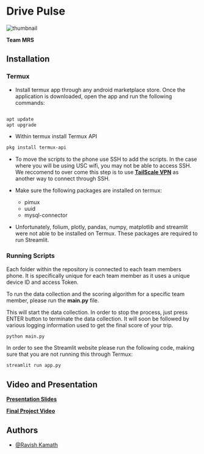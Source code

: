 # Drive Pulse 
![thumbnail](https://github.com/user-attachments/assets/58c7e5b1-9496-4c80-89c2-6db49cda360f)

**Team MRS**
## Installation

### Termux

- Install termux app through any android marketplace store. Once the application is downloaded, open the app and run the following commands:

```bash

apt update
apt upgrade
```
- Within termux install Termux API
```bash
pkg install termux-api
```

- To move the scripts to the phone use SSH to add the scripts. In the case where you will be using USC wifi, you may not be able to access SSH. We reccomend to over come this step is to use __[TailScale VPN](https://tailscale.com/download/mac)__ as another way to connect through SSH. 

- Make sure the following packages are installed on termux:
    - pimux
    - uuid
    - mysql-connector

- Unfortunately, folium, plotly, pandas, numpy, matplotlib and streamlit were not able to be installed on Termux. These packages are required to run Streamlit.


### Running Scripts
Each folder within the repository is connected to each team members phone. It is specifically unique for each team member as it uses a unique device ID and access Token. 

To run the data collection and the scoring algorithm for a specific team member, please run the **main.py** file. 

This will start the data collection. In order to stop the process, just press ENTER button to terminate the data collection. It will soon be followed by various logging information used to get the final score of your trip. 

```bash
python main.py
```
In order to see the Streamlit website please run the following code, making sure that you are not running this through Termux:

```bash
streamlit run app.py
```


## Video and Presentation

__[Presentation Slides](https://www.canva.com/design/DAGZIwU6K60/F_OpfniD33oD-INeUsfS8g/view?utm_content=DAGZIwU6K60&utm_campaign=designshare&utm_medium=link2&utm_source=uniquelinks&utlId=h22ea957d8f)__

__[Final Project Video]()__
## Authors

- [@Ravish Kamath](https://github.com/RavishKamathStats)

